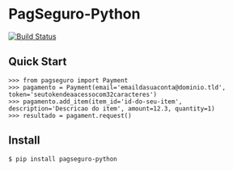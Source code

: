 # PagSeguro-Python


[![Build Status](https://api.travis-ci.org/ricardosasilva/pagseguro-python.png)](https://api.travis-ci.org/ricardosasilva)



## Quick Start

```
>>> from pagseguro import Payment
>>> pagamento = Payment(email='emaildasuaconta@dominio.tld', token='seutokendeaacessocom32caracteres')
>>> pagamento.add_item(item_id='id-do-seu-item', description='Descricao do item', amount=12.3, quantity=1)
>>> resultado = pagament.request()
```

## Install

```
$ pip install pagseguro-python

```
